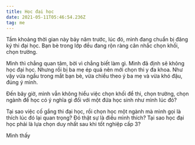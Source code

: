 ```yaml
---
title: Học đại học
date: 2021-05-11T05:46:54.236Z
tag: me
---
```

Tầm khoảng thời gian này bảy năm trước, lúc đó, mình đang chuẩn bị đăng ký thi đại học. Bạn bè trong lớp đều đang rộn ràng cân nhắc chọn khối, chọn trường. 

Mình thì chẳng quan tâm, bời vì chẳng biết làm gì. Mình đã định sẽ không học đại học. Nhưng rồi bị ba mẹ ép quá nên mới chọn thi y đa khoa. Như vậy vừa ngầu trong mắt bạn bè, vừa chiều theo ý ba mẹ và vừa khó đậu, đúng ý mình. 

Đến bây giờ, mình vẫn không hiểu việc chọn khối để thi, chọn trường, chọn ngành để học có ý nghĩa gì đối với một đứa học sinh như mình lúc đó? 

Tại sao việc cố gắng thi đại học, rồi chọn học một ngành mà mình gọi là thích lúc đó lại quan trọng? Đó thật sự là điều mình thích? Tại sao học đại học phải là lựa chọn duy nhất sau khi tốt nghiệp cấp 3? 

Mình thấy